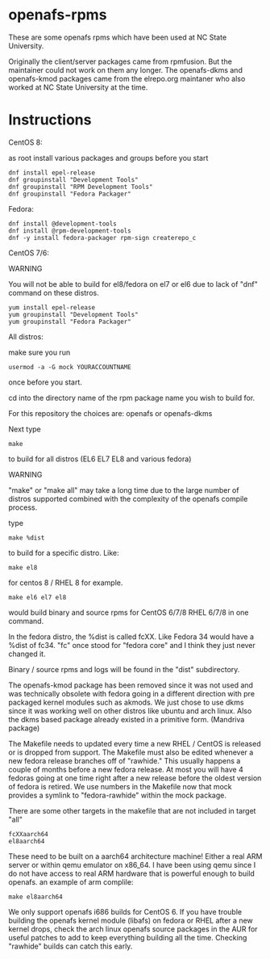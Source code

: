 # openafs-rpms

These are some openafs rpms which have been used at NC State University.

Originally the client/server packages came from rpmfusion. But the maintainer 
could not work on them any longer. The openafs-dkms and openafs-kmod packages 
came from the elrepo.org maintaner who also worked at NC State University at 
the time.


# Instructions

CentOS 8:

as root install various packages and groups before you start

```
dnf install epel-release
dnf groupinstall "Development Tools"
dnf groupinstall "RPM Development Tools"
dnf groupinstall "Fedora Packager"
```

Fedora:

```
dnf install @development-tools
dnf install @rpm-development-tools
dnf -y install fedora-packager rpm-sign createrepo_c
```

CentOS 7/6:

WARNING

You will not be able to build for el8/fedora on el7 or el6 due
to lack of "dnf" command on these distros.

```
yum install epel-release
yum groupinstall "Development Tools"
yum groupinstall "Fedora Packager"
```

All distros:

make sure you run

```
usermod -a -G mock YOURACCOUNTNAME
```

once before you start.

cd into the directory name of the rpm package name you wish to build for.

For this repository the choices are: openafs or openafs-dkms

Next type 

```
make
```

to build for all distros (EL6 EL7 EL8 and various fedora)

WARNING

"make" or "make all" may take a long time due to the large number of distros 
supported combined with the complexity of the openafs compile process.

type

```
make %dist
```

to build for a specific distro. Like:

```
make el8
```

for centos 8 / RHEL 8 for example.

```
make el6 el7 el8
```

would build binary and source rpms for CentOS 6/7/8 RHEL 6/7/8 in one command.

In the fedora distro, the %dist is called fcXX. Like Fedora 34 would have a 
%dist of fc34. "fc" once stood for "fedora core" and I think they just never 
changed it.

Binary / source rpms and logs will be found in the "dist" subdirectory.

The openafs-kmod package has been removed since it was not used and was 
technically obsolete with fedora going in a different direction with
pre packaged kernel modules such as akmods. We just chose to use dkms
since it was working well on other distros like ubuntu and arch linux.
Also the dkms based package already existed in a primitive form. (Mandriva 
package)

The Makefile needs to updated every time a new RHEL / CentOS is released or 
is dropped from support. The Makefile must also be edited whenever a new 
fedora release branches off of "rawhide." This usually happens a couple of 
months before a new fedora release. At most you will have 4 fedoras going at
one time right after a new release before the oldest version of fedora is
retired. We use numbers in the Makefile now that mock provides a symlink to
"fedora-rawhide" within the mock package.

There are some other targets in the makefile that are not included in 
target "all"

```
fcXXaarch64
el8aarch64
```

These need to be built on a aarch64 architecture machine! Either a real ARM 
server or within qemu emulator on x86_64. I have been using qemu since I do 
not have access to real ARM hardware that is powerful enough to build openafs. 
an example of arm complile:

```
make el8aarch64
```

We only support openafs i686 builds for CentOS 6. If you have trouble building
the openafs kernel module (libafs) on fedora or RHEL after a new kernel drops, 
check the arch linux openafs source packages in the AUR for useful patches to 
add to keep everything building all the time. Checking "rawhide" builds can 
catch this early.

